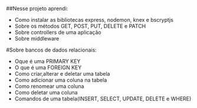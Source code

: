 ##Nesse projeto aprendi:
- Como instalar as bibliotecas express, nodemon, knex e bscryptjs
- Sobre os métodos GET, POST, PUT, DELETE e PATCH
- Sobre controllers de uma aplicação
- Sobre middleware

#Sobre bancos de dados relacionais: 
- Oque é uma PRIMARY KEY
- O que é uma FOREIGN KEY
- Como criar,alterar e deletar uma tabela
- Como adicionar uma coluna na tabela
- Como renomear uma coluna
- Como deletar uma coluna
- Comandos de uma tabela(INSERT, SELECT, UPDATE, DELETE e WHERE)
